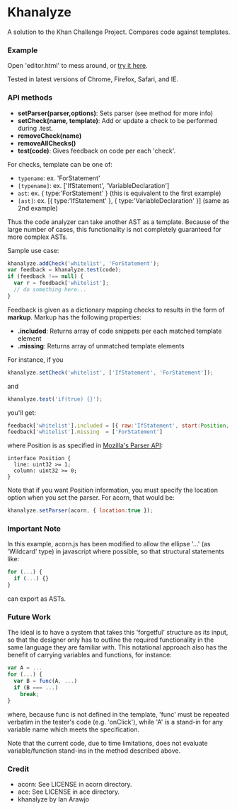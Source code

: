# Khanalyze

A solution to the Khan Challenge Project. Compares code against templates.

### Example

Open 'editor.html' to mess around, or [try it here](http://therottingcartridge.com/test/khan/editor.html).

Tested in latest versions of Chrome, Firefox, Safari, and IE.

### API methods
- **setParser(parser,options)**: Sets parser (see method for more info)
- **setCheck(name, template)**: Add or update a check to be performed during .test.
- **removeCheck(name)**
- **removeAllChecks()**
- **test(code)**: Gives feedback on code per each 'check'.

For checks, template can be one of:
- `typename`: ex. 'ForStatement'
- `[typename]`: ex. ['IfStatement', 'VariableDeclaration']
- `ast`: ex. { type:'ForStatement' } (this is equivalent to the first example)
- `[ast]`: ex. \[{ type:'IfStatement' }, { type:'VariableDeclaration' }\]  (same as 2nd example)

Thus the code analyzer can take another AST as a template. Because of the
large number of cases, this functionality is not completely guaranteed
for more complex ASTs.

Sample use case:

```javascript
khanalyze.addCheck('whitelist', 'ForStatement');
var feedback = khanalyze.test(code);
if (feedback !== null) {
  var r = feedback['whitelist'];
  // do something here...
}
  ```

Feedback is given as a dictionary mapping checks to results in the form of **markup**. 
Markup has the following properties:
- **.included**: Returns array of code snippets per each matched template element
- **.missing**: Returns array of unmatched template elements

For instance, if you
```javascript
khanalyze.setCheck('whitelist', ['IfStatement', 'ForStatement']);
``` 

and
```javascript
khanalyze.test('if(true) {}');
```

you'll get:
```javascript
feedback['whitelist'].included = [{ raw:'IfStatement', start:Position, end:Position }]
feedback['whitelist'].missing  = ['ForStatement']
```

where Position is as specified in [Mozilla's Parser API](https://developer.mozilla.org/en-US/docs/Mozilla/Projects/SpiderMonkey/Parser_API):
```
interface Position {
  line: uint32 >= 1;
  column: uint32 >= 0;
}
```

Note that if you want Position information, you must
specify the location option when you set the parser.
For acorn, that would be:
```javascript
khanalyze.setParser(acorn, { location:true });
  ```

### Important Note

In this example, acorn.js has been modified to allow the ellipse '...' (as 'Wildcard' type)
in javascript where possible, so that structural statements like:

```javascript
for (...) { 
  if (...) {}
}
```

can export as ASTs.

### Future Work

The ideal is to have a system that takes this 'forgetful'
structure as its input, so that the designer only has to
outline the required functionality in the same language they
are familiar with. This notational approach also has the benefit of 
carrying variables and functions, for instance:

```javascript
var A = ...
for (...) {
  var B = func(A, ...)
  if (B === ...)
    break;
}
```

where, because func is not defined in the template, 'func'
must be repeated verbatim in the tester's code (e.g. 'onClick'), while
'A' is a stand-in for any variable name which meets the specification.

Note that the current code, due to time limitations, does not evaluate
variable/function stand-ins in the method described above. 

### Credit
- acorn: See LICENSE in acorn directory.
- ace: See LICENSE in ace directory.
- khanalyze by Ian Arawjo

